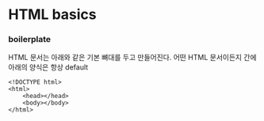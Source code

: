 # HTML basics
### boilerplate
HTML 문서는 아래와 같은 기본 뼈대를 두고 만들어진다. 어떤 HTML 문서이든지 간에 아래의 양식은 항상 default

```
<!DOCTYPE html>
<html>
	<head></head>
	<body></body>
</html>
```